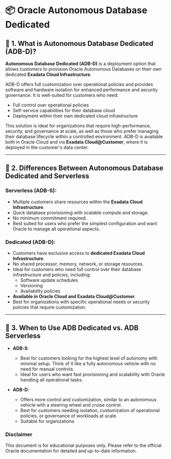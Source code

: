 # 📦 Oracle Autonomous Database Dedicated


## 📌 1. What is Autonomous Database Dedicated (ADB-D)?
**Autonomous Database Dedicated (ADB-D)** is a deployment option that allows customers to provision Oracle Autonomous Databases on their own dedicated **Exadata Cloud Infrastructure**. 

ADB-D offers full customization over operational policies and provides software and hardware isolation for enhanced performance and security governance. It is well-suited for customers who need:
- Full control over operational policies
- Self-service capabilities for their database cloud
- Deployment within their own dedicated cloud infrastructure

This solution is ideal for organizations that require high-performance, security, and governance at scale, as well as those who prefer managing their database lifecycle within a controlled environment. ADB-D is available both in Oracle Cloud and via **Exadata Cloud@Customer**, where it is deployed in the customer's data center.

---

## 📌 2. Differences Between Autonomous Database Dedicated and Serverless

### **Serverless (ADB-S)**:
- Multiple customers share resources within the **Exadata Cloud Infrastructure**.
- Quick database provisioning with scalable compute and storage.
- No minimum commitment required.
- Best suited for users who prefer the simplest configuration and want Oracle to manage all operational aspects.

### **Dedicated (ADB-D)**:
- Customers have exclusive access to **dedicated Exadata Cloud Infrastructure**.
- No shared processor, memory, network, or storage resources.
- Ideal for customers who need full control over their database infrastructure and policies, including:
  - Software update schedules
  - Versioning
  - Availability policies
- **Available in Oracle Cloud and Exadata Cloud@Customer**.
- Best for organizations with specific operational needs or security policies that require customization.

---

## 📌 3. When to Use ADB Dedicated vs. ADB Serverless

- **ADB-S**: 
   - Best for customers looking for the highest level of autonomy with minimal setup. Think of it like a fully autonomous vehicle with no need for manual controls.
   - Ideal for users who want fast provisioning and scalability with Oracle handling all operational tasks.

- **ADB-D**: 
   - Offers more control and customization, similar to an autonomous vehicle with a steering wheel and cruise control. 
   - Best for customers needing isolation, customization of operational policies, or governance of workloads at scale.
   - Suitable for organizations

### Disclaimer
This document is for educational purposes only. Please refer to the official Oracle documentation for detailed and up-to-date information.     

